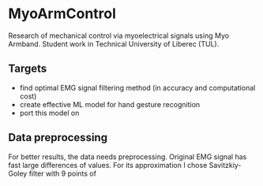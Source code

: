 # MyoArmControl
Research of mechanical control via myoelectrical signals using Myo Armband. 
Student work in Technical University of Liberec (TUL).

## Targets
- find optimal EMG signal filtering method (in accuracy and computational cost)
- create effective ML model for hand gesture recognition
- port this model on 
## Data preprocessing

For better results, the data needs preprocessing. Original EMG signal has fast large differences of values. For its approximation I chose Savitzkiy-Goley filter with 9 points of 
